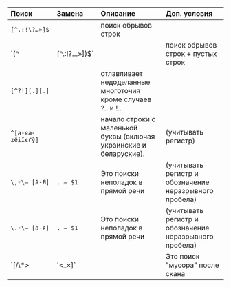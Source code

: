 | **Поиск** | **Замена** | **Описание** | **Доп. условия** |
|:---------------|:-----------------|:---------------------|:---------------------------|
| `[^.:!\?…»]$` |                  | поиск обрывов строк |                            |
| `(^|[^.:!\?…»])$` |                  | поиск обрывов строк + пустых строк |                            |
| `[^?!][.][.]`  |                  | отлавливает недоделанные многоточия кроме случаев ?.. и !.. |                            |
| `^[а-яa-zёіїєґў]` |                  | начало строки с маленькой буквы (включая украинские и беларуские). | (учитывать регистр) |
| `\,◦\— [А-Я]` | `. — $1`       | Это поиски неполадок в прямой речи | (учитывать регистр и обозначение неразрывного пробела) |
| `\.◦\— [а-я]` | `, — $1`       | Это поиски неполадок в прямой речи | (учитывать регистр и обозначение неразрывного пробела) |
| `[/\\*>|'<_×]`  |                  | Это поиск "мусора" после скана|(вставлять как есть - в квадратных скобках); искать, а не делать массовую замену, если в тексте есть субтитлы в виде звёздочек |